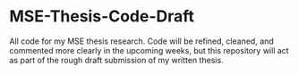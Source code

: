 # MSE-Thesis-Code-Draft
All code for my MSE thesis research. Code will be refined, cleaned, and commented more clearly in the upcoming weeks, but this repository will act as part of the rough draft submission of my written thesis.
